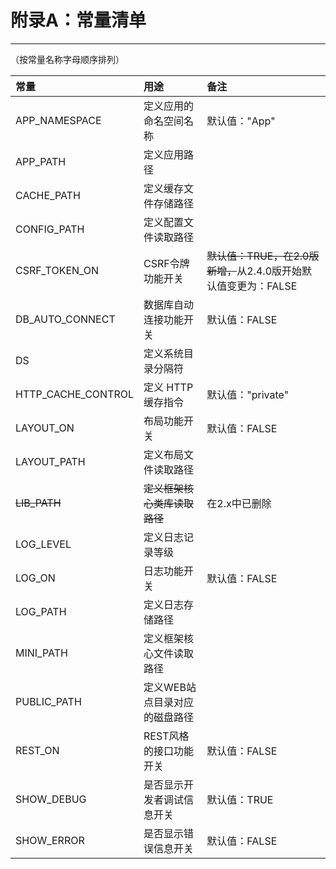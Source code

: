 # 附录A：常量清单

---

（按常量名称字母顺序排列）

| 常量 | 用途 | 备注 |
| :--- | :--- | :--- |
| APP\_NAMESPACE | 定义应用的命名空间名称 | 默认值："App" |
| APP\_PATH | 定义应用路径 |  |
| CACHE\_PATH | 定义缓存文件存储路径 |  |
| CONFIG\_PATH | 定义配置文件读取路径 |  |
| CSRF\_TOKEN\_ON | CSRF令牌功能开关 | ~~默认值：TRUE，在2.0版新增，~~从2.4.0版开始默认值变更为：FALSE |
| DB\_AUTO\_CONNECT | 数据库自动连接功能开关 | 默认值：FALSE |
| DS | 定义系统目录分隔符 |  |
| HTTP\_CACHE\_CONTROL | 定义 HTTP 缓存指令 | 默认值："private" |
| LAYOUT\_ON | 布局功能开关 | 默认值：FALSE |
| LAYOUT\_PATH | 定义布局文件读取路径 |  |
| ~~LIB\_PATH~~ | ~~定义框架核心类库读取路径~~ | 在2.x中已删除 |
| LOG\_LEVEL | 定义日志记录等级 |  |
| LOG\_ON | 日志功能开关 | 默认值：FALSE |
| LOG\_PATH | 定义日志存储路径 |  |
| MINI\_PATH | 定义框架核心文件读取路径 |  |
| PUBLIC\_PATH | 定义WEB站点目录对应的磁盘路径 |  |
| REST\_ON | REST风格的接口功能开关 | 默认值：FALSE |
| SHOW\_DEBUG | 是否显示开发者调试信息开关 | 默认值：TRUE |
| SHOW\_ERROR | 是否显示错误信息开关 | 默认值：FALSE |



